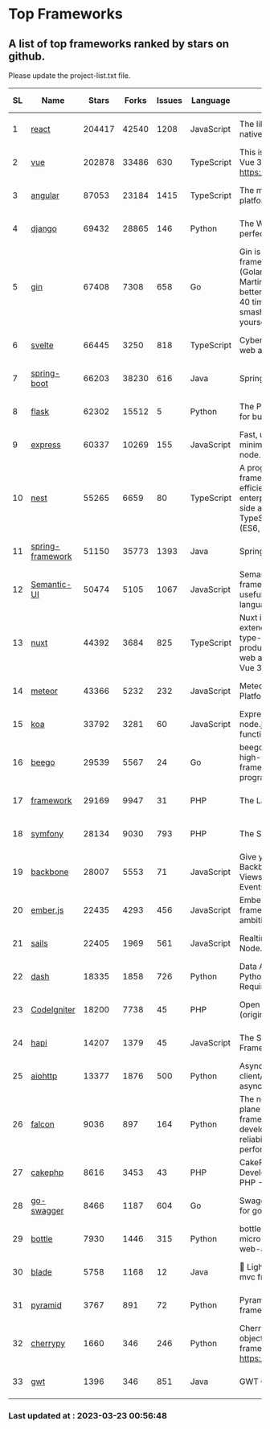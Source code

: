 # Top Frameworks
## A list of top frameworks ranked by stars on github.  
Please update the project-list.txt file.

| SL| Name  | Stars| Forks| Issues | Language | Description | Last Commit |
| --| ------| -----| ---- | ------ | -------- | ----------- | ----------- |
| 1 | [react](https://github.com/facebook/react) | 204417 | 42540 | 1208 | JavaScript | The library for web and native user interfaces | 2023-03-22 17:54:36 |
| 2 | [vue](https://github.com/vuejs/vue) | 202878 | 33486 | 630 | TypeScript | This is the repo for Vue 2. For Vue 3, go to https://github.com/vuejs/core | 2023-02-04 18:16:38 |
| 3 | [angular](https://github.com/angular/angular) | 87053 | 23184 | 1415 | TypeScript | The modern web developer’s platform | 2023-03-22 23:01:20 |
| 4 | [django](https://github.com/django/django) | 69432 | 28865 | 146 | Python | The Web framework for perfectionists with deadlines. | 2023-03-22 18:20:58 |
| 5 | [gin](https://github.com/gin-gonic/gin) | 67408 | 7308 | 658 | Go | Gin is a HTTP web framework written in Go (Golang). It features a Martini-like API with much better performance -- up to 40 times faster. If you need smashing performance, get yourself some Gin. | 2023-03-02 00:12:20 |
| 6 | [svelte](https://github.com/sveltejs/svelte) | 66445 | 3250 | 818 | TypeScript | Cybernetically enhanced web apps | 2023-03-21 17:13:03 |
| 7 | [spring-boot](https://github.com/spring-projects/spring-boot) | 66203 | 38230 | 616 | Java | Spring Boot | 2023-03-22 21:36:41 |
| 8 | [flask](https://github.com/pallets/flask) | 62302 | 15512 | 5 | Python | The Python micro framework for building web applications. | 2023-03-11 16:34:56 |
| 9 | [express](https://github.com/expressjs/express) | 60337 | 10269 | 155 | JavaScript | Fast, unopinionated, minimalist web framework for node. | 2023-02-26 18:34:32 |
| 10 | [nest](https://github.com/nestjs/nest) | 55265 | 6659 | 80 | TypeScript | A progressive Node.js framework for building efficient, scalable, and enterprise-grade server-side applications on top of TypeScript & JavaScript (ES6, ES7, ES8) 🚀 | 2023-03-22 08:49:40 |
| 11 | [spring-framework](https://github.com/spring-projects/spring-framework) | 51150 | 35773 | 1393 | Java | Spring Framework | 2023-03-22 14:39:53 |
| 12 | [Semantic-UI](https://github.com/Semantic-Org/Semantic-UI) | 50474 | 5105 | 1067 | JavaScript | Semantic is a UI component framework based around useful principles from natural language. | 2023-01-11 17:05:32 |
| 13 | [nuxt](https://github.com/nuxt/nuxt) | 44392 | 3684 | 825 | TypeScript | Nuxt is an intuitive and extendable way to create type-safe, performant and production-grade full-stack web apps and websites with Vue 3. | 2023-03-23 00:45:39 |
| 14 | [meteor](https://github.com/meteor/meteor) | 43366 | 5232 | 232 | JavaScript | Meteor, the JavaScript App Platform | 2023-03-10 20:58:10 |
| 15 | [koa](https://github.com/koajs/koa) | 33792 | 3281 | 60 | JavaScript | Expressive middleware for node.js using ES2017 async functions | 2023-01-02 06:55:07 |
| 16 | [beego](https://github.com/beego/beego) | 29539 | 5567 | 24 | Go | beego is an open-source, high-performance web framework for the Go programming language. | 2023-03-09 07:19:01 |
| 17 | [framework](https://github.com/laravel/framework) | 29169 | 9947 | 31 | PHP | The Laravel Framework. | 2023-03-22 21:15:18 |
| 18 | [symfony](https://github.com/symfony/symfony) | 28134 | 9030 | 793 | PHP | The Symfony PHP framework | 2023-03-22 19:50:54 |
| 19 | [backbone](https://github.com/jashkenas/backbone) | 28007 | 5553 | 71 | JavaScript | Give your JS App some Backbone with Models, Views, Collections, and Events | 2023-01-04 11:09:21 |
| 20 | [ember.js](https://github.com/emberjs/ember.js) | 22435 | 4293 | 456 | JavaScript | Ember.js - A JavaScript framework for creating ambitious web applications | 2023-03-22 16:50:05 |
| 21 | [sails](https://github.com/balderdashy/sails) | 22405 | 1969 | 561 | JavaScript | Realtime MVC Framework for Node.js | 2023-02-17 22:35:42 |
| 22 | [dash](https://github.com/plotly/dash) | 18335 | 1858 | 726 | Python | Data Apps & Dashboards for Python. No JavaScript Required. | 2023-03-17 14:25:19 |
| 23 | [CodeIgniter](https://github.com/bcit-ci/CodeIgniter) | 18200 | 7738 | 45 | PHP | Open Source PHP Framework (originally from EllisLab) | 2023-03-22 00:03:09 |
| 24 | [hapi](https://github.com/hapijs/hapi) | 14207 | 1379 | 45 | JavaScript | The Simple, Secure Framework Developers Trust | 2023-03-20 00:52:56 |
| 25 | [aiohttp](https://github.com/aio-libs/aiohttp) | 13377 | 1876 | 500 | Python | Asynchronous HTTP client/server framework for asyncio and Python | 2023-03-17 02:31:00 |
| 26 | [falcon](https://github.com/falconry/falcon) | 9036 | 897 | 164 | Python | The no-magic web data plane API and microservices framework for Python developers, with a focus on reliability, correctness, and performance at scale. | 2023-01-18 20:42:26 |
| 27 | [cakephp](https://github.com/cakephp/cakephp) | 8616 | 3453 | 43 | PHP | CakePHP: The Rapid Development Framework for PHP - Official Repository | 2023-03-21 19:52:47 |
| 28 | [go-swagger](https://github.com/go-swagger/go-swagger) | 8466 | 1187 | 604 | Go | Swagger 2.0 implementation for go | 2023-02-04 17:37:23 |
| 29 | [bottle](https://github.com/bottlepy/bottle) | 7930 | 1446 | 315 | Python | bottle.py is a fast and simple micro-framework for python web-applications. | 2022-09-05 15:24:52 |
| 30 | [blade](https://github.com/lets-blade/blade) | 5758 | 1168 | 12 | Java | :rocket: Lightning fast and elegant mvc framework for Java8 | 2022-05-10 12:38:06 |
| 31 | [pyramid](https://github.com/Pylons/pyramid) | 3767 | 891 | 72 | Python | Pyramid - A Python web framework | 2023-02-16 13:50:59 |
| 32 | [cherrypy](https://github.com/cherrypy/cherrypy) | 1660 | 346 | 246 | Python | CherryPy is a pythonic, object-oriented HTTP framework.      https://cherrypy.dev | 2023-01-09 16:26:47 |
| 33 | [gwt](https://github.com/gwtproject/gwt) | 1396 | 346 | 851 | Java | GWT Open Source Project | 2023-03-02 14:43:29 |

### Last updated at : 2023-03-23 00:56:48
